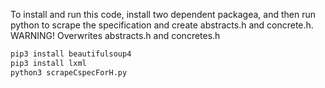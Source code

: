 To install and run this code, install two dependent packagea, and then run python to scrape the specification and create abstracts.h and concrete.h.  WARNING!  Overwrites abstracts.h and concretes.h
```sh
pip3 install beautifulsoup4
pip3 install lxml
python3 scrapeCspecForH.py
```
